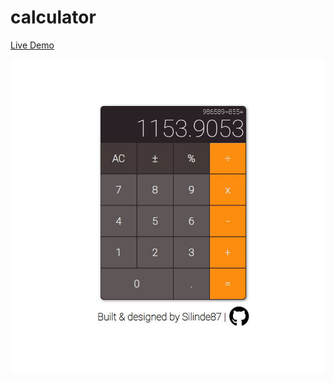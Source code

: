 # calculator

[Live Demo](https://silinde87.github.io/calculator/)

![image](https://github.com/Silinde87/repo-media/blob/main/images/screen-calc2.JPG?raw=true)
